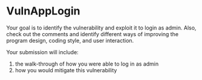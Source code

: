 # VulnAppLogin
Your goal is to identify the vulnerability and exploit it to login as admin. Also, check out the comments and identify different ways of improving the program design, coding style, and user interaction.

Your submission will include:
1. the walk-through of how you were able to log in as admin
2. how you would mitigate this vulnerability
